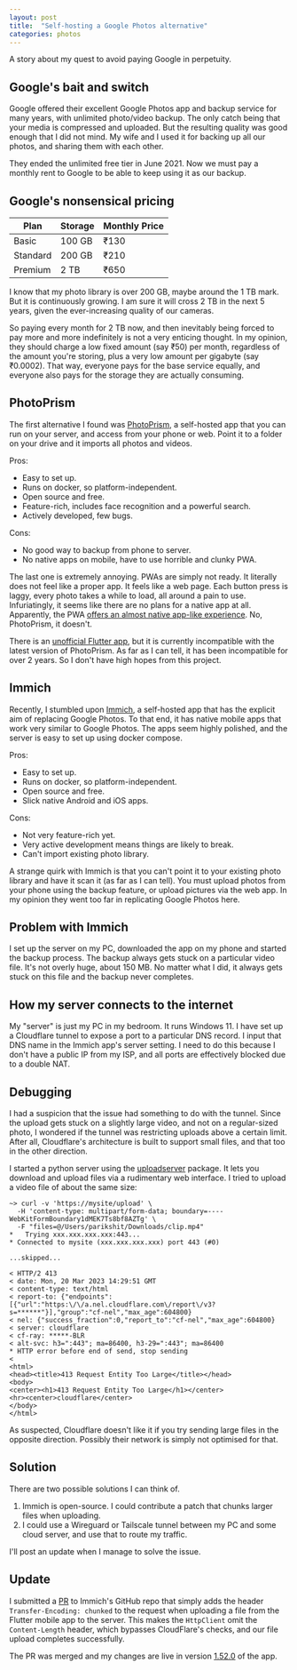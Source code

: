 ```yaml
---
layout: post
title:  "Self-hosting a Google Photos alternative"
categories: photos
---
```

A story about my quest to avoid paying Google in perpetuity.

## Google's bait and switch
Google offered their excellent Google Photos app and backup service for many years, with unlimited photo/video backup. The only catch being that your media is compressed and uploaded. But the resulting quality was good enough that I did not mind. My wife and I used it for backing up all our photos, and sharing them with each other.

They ended the unlimited free tier in June 2021. Now we must pay a monthly rent to Google to be able to keep using it as our backup.

## Google's nonsensical pricing

| Plan     | Storage | Monthly Price |
|----------|---------|---------------|
| Basic    | 100 GB  | ₹130          |
| Standard | 200 GB  | ₹210          |
| Premium  | 2 TB    | ₹650          |

I know that my photo library is over 200 GB, maybe around the 1 TB mark. But it is continuously growing. I am sure it will cross 2 TB in the next 5 years, given the ever-increasing quality of our cameras.

So paying every month for 2 TB now, and then inevitably being forced to pay more and more indefinitely is not a very enticing thought. In my opinion, they should charge a low fixed amount (say ₹50) per month, regardless of the amount you're storing, plus a very low amount per gigabyte (say ₹0.0002). That way, everyone pays for the base service equally, and everyone also pays for the storage they are actually consuming.

## PhotoPrism
The first alternative I found was [PhotoPrism](https://www.photoprism.app/), a self-hosted app that you can run on your server, and access from your phone or web. Point it to a folder on your drive and it imports all photos and videos.

Pros:
- Easy to set up.
- Runs on docker, so platform-independent.
- Open source and free.
- Feature-rich, includes face recognition and a powerful search.
- Actively developed, few bugs.

Cons:
- No good way to backup from phone to server.
- No native apps on mobile, have to use horrible and clunky PWA.

The last one is extremely annoying. PWAs are simply not ready. It literally does not feel like a proper app. It feels like a web page. Each button press is laggy, every photo takes a while to load, all around a pain to use. Infuriatingly, it seems like there are no plans for a native app at all. Apparently, the PWA [offers an almost native app-like experience](https://www.photoprism.app/kb/compliance-faq#:~:text=At%20the%20moment%2C%20PhotoPrism%20does%20not%20have%20a,of%20all%20major%20operating%20systems%20and%20mobile%20devices). No, PhotoPrism, it doesn't.

There is an [unofficial Flutter app](https://github.com/thielepaul/photoprism-mobile), but it is currently incompatible with the latest version of PhotoPrism. As far as I can tell, it has been incompatible for over 2 years. So I don't have high hopes from this project.

## Immich
Recently, I stumbled upon [Immich](https://immich.app/), a self-hosted app that has the explicit aim of replacing Google Photos. To that end, it has native mobile apps that work very similar to Google Photos. The apps seem highly polished, and the server is easy to set up using docker compose.

Pros:
- Easy to set up.
- Runs on docker, so platform-independent.
- Open source and free.
- Slick native Android and iOS apps.

Cons:
- Not very feature-rich yet.
- Very active development means things are likely to break.
- Can't import existing photo library.

A strange quirk with Immich is that you can't point it to your existing photo library and have it scan it (as far as I can tell). You must upload photos from your phone using the backup feature, or upload pictures via the web app. In my opinion they went too far in replicating Google Photos here.

## Problem with Immich
I set up the server on my PC, downloaded the app on my phone and started the backup process. The backup always gets stuck on a particular video file. It's not overly huge, about 150 MB. No matter what I did, it always gets stuck on this file and the backup never completes.

## How my server connects to the internet
My "server" is just my PC in my bedroom. It runs Windows 11. I have set up a Cloudflare tunnel to expose a port to a particular DNS record. I input that DNS name in the Immich app's server setting. I need to do this because I don't have a public IP from my ISP, and all ports are effectively blocked due to a double NAT.

## Debugging
I had a suspicion that the issue had something to do with the tunnel. Since the upload gets stuck on a slightly large video, and not on a regular-sized photo, I wondered if the tunnel was restricting uploads above a certain limit. After all, Cloudflare's architecture is built to support small files, and that too in the other direction.

I started a python server using the [uploadserver](https://pypi.org/project/uploadserver/) package. It lets you download and upload files via a rudimentary web interface. I tried to upload a video file of about the same size:
```
~> curl -v 'https://mysite/upload' \
  -H 'content-type: multipart/form-data; boundary=----WebKitFormBoundary1dMEK7Ts8bf8AZTg' \
  -F "files=@/Users/parikshit/Downloads/clip.mp4"
*   Trying xxx.xxx.xxx.xxx:443...
* Connected to mysite (xxx.xxx.xxx.xxx) port 443 (#0)

...skipped...

< HTTP/2 413
< date: Mon, 20 Mar 2023 14:29:51 GMT
< content-type: text/html
< report-to: {"endpoints":[{"url":"https:\/\/a.nel.cloudflare.com\/report\/v3?s=******"}],"group":"cf-nel","max_age":604800}
< nel: {"success_fraction":0,"report_to":"cf-nel","max_age":604800}
< server: cloudflare
< cf-ray: *****-BLR
< alt-svc: h3=":443"; ma=86400, h3-29=":443"; ma=86400
* HTTP error before end of send, stop sending
<
<html>
<head><title>413 Request Entity Too Large</title></head>
<body>
<center><h1>413 Request Entity Too Large</h1></center>
<hr><center>cloudflare</center>
</body>
</html>
```

As suspected, Cloudflare doesn't like it if you try sending large files in the opposite direction. Possibly their network is simply not optimised for that.

## Solution
There are two possible solutions I can think of.

1. Immich is open-source. I could contribute a patch that chunks larger files when uploading.
2. I could use a Wireguard or Tailscale tunnel between my PC and some cloud server, and use that to route my traffic.

I'll post an update when I manage to solve the issue.

## Update
I submitted a [PR](https://github.com/immich-app/immich/pull/2101) to Immich's GitHub repo that simply adds the header `Transfer-Encoding: chunked` to the request when uploading a file from the Flutter mobile app to the server. This makes the `HttpClient` omit the `Content-Length` header, which bypasses CloudFlare's checks, and our file upload completes successfully.

The PR was merged and my changes are live in version [1.52.0](https://github.com/immich-app/immich/releases/tag/v1.52.0) of the app.